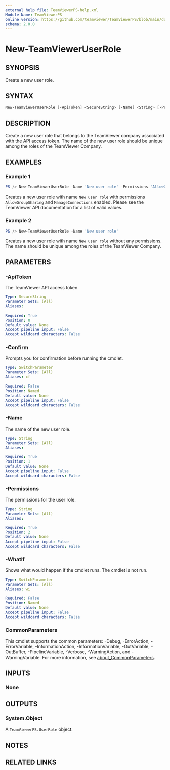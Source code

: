 ```yaml
---
external help file: TeamViewerPS-help.xml
Module Name: TeamViewerPS
online version: https://github.com/teamviewer/TeamViewerPS/blob/main/docs/Cmdlets_help/New-TeamViewerUserRole.md
schema: 2.0.0
---
```


# New-TeamViewerUserRole

## SYNOPSIS

Create a new user role.

## SYNTAX

``` powershell
New-TeamViewerUserRole [-ApiToken] <SecureString> [-Name] <String> [-Permissions] <String> [-WhatIf] [-Confirm] [<CommonParameters>]
```

## DESCRIPTION

Create a new user role that belongs to the TeamViewer company associated with the API access token.
The name of the new user role should be unique among the roles of the TeamViewer Company.

## EXAMPLES

### Example 1

```powershell
PS /> New-TeamViewerUserRole -Name 'New user role' -Permissions 'AllowGroupharing','ManageConnections'
```

Creates a new user role with name `New user role` with permissions `AllowGroupSharing` and `ManageConnections` enabled.
Please see the TeamViewer API documentation for a list of valid values.

### Example 2

```powershell
PS /> New-TeamViewerUserRole -Name 'New user role' 
```

Creates a new user role with name `New user role` without any permissions.
The name should be unique among the roles of the TeamViewer Company.

## PARAMETERS

### -ApiToken

The TeamViewer API access token.

```yaml
Type: SecureString
Parameter Sets: (All)
Aliases:

Required: True
Position: 0
Default value: None
Accept pipeline input: False
Accept wildcard characters: False
```

### -Confirm

Prompts you for confirmation before running the cmdlet.

```yaml
Type: SwitchParameter
Parameter Sets: (All)
Aliases: cf

Required: False
Position: Named
Default value: None
Accept pipeline input: False
Accept wildcard characters: False
```

### -Name

The name of the new user role.

```yaml
Type: String
Parameter Sets: (All)
Aliases:

Required: True
Position: 1
Default value: None
Accept pipeline input: False
Accept wildcard characters: False
```

### -Permissions

The permissions for the user role.

```yaml
Type: String
Parameter Sets: (All)
Aliases:

Required: True
Position: 2
Default value: None
Accept pipeline input: False
Accept wildcard characters: False
```

### -WhatIf

Shows what would happen if the cmdlet runs.
The cmdlet is not run.

```yaml
Type: SwitchParameter
Parameter Sets: (All)
Aliases: wi

Required: False
Position: Named
Default value: None
Accept pipeline input: False
Accept wildcard characters: False
```

### CommonParameters

This cmdlet supports the common parameters: -Debug, -ErrorAction, -ErrorVariable, -InformationAction, -InformationVariable, -OutVariable, -OutBuffer, -PipelineVariable, -Verbose, -WarningAction, and -WarningVariable. For more information, see [about_CommonParameters](http://go.microsoft.com/fwlink/?LinkID=113216).

## INPUTS

### None

## OUTPUTS

### System.Object

A `TeamViewerPS.UserRole` object.

## NOTES

## RELATED LINKS
